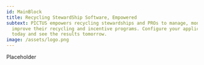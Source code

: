 ```yaml
---
id: MainBlock
title: Recycling StewardShip Software, Empowered
subtext: PICTUS empowers recycling stewardships and PROs to manage, monitor, and
  improve their recycling and incentive programs. Configure your application
  today and see the results tomorrow.
image: /assets/logo.png
---
```

Placeholder